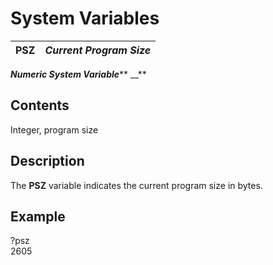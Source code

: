 # System Variables

**PSZ** |  **_Current Program Size_**  
---|---  
  
**_Numeric System Variable_**** __**

##  Contents

Integer, program size

##  Description

The **PSZ** variable indicates the current program size in bytes.

##  Example

?psz  
2605
